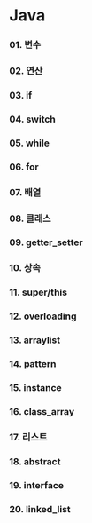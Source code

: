 # Java
### 01. 변수
### 02. 연산
### 03. if
### 04. switch
### 05. while
### 06. for
### 07. 배열
### 08. 클래스
### 09. getter_setter
### 10. 상속
### 11. super/this
### 12. overloading
### 13. arraylist
### 14. pattern
### 15. instance
### 16. class_array
### 17. 리스트
### 18. abstract
### 19. interface
### 20. linked_list
